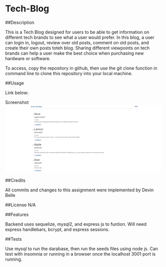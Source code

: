 # Tech-Blog

##Description

This is a Tech Blog designed for users to be able to get information on different tech brands to see what a user would prefer. In this blog, a user can login in, logout, review over old posts, comment on old posts, and create their own posts toteh blog. Sharing different viewpoints on tech brands can help a user make the best choice when purchasing new hardware or software.

To access, copy the repository in github, then use the git clone function in command line to clone this repository into your local machine.

##Usage

Link below:

Screenshot
![Screenshot](tech-blog-screenshot.png)

##Credits

All commits and changes to this assignment were implemented by Devin Belle

##License N/A

##Features

Backend uses sequelize, mysql2, and express js to funtion. Will need express handlebars, bcrypt, and express sessions.

##Tests

Use mysql to run the darabase, then run the seeds files using node js. Can test with insomnia or running in a browser once the localhost 3001 port is running. 
